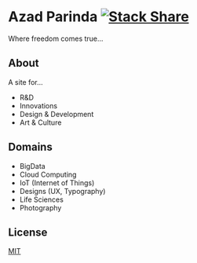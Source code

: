 # Azad Parinda  [![Stack Share](http://img.shields.io/badge/tech-stack-0690fa.svg?style=flat)](http://stackshare.io/sagarnikam123/azad-parinda)

Where freedom comes true...

## About

A site for...

* R&D
* Innovations
* Design & Development
* Art & Culture


## Domains
* BigData
* Cloud Computing
* IoT (Internet of Things)
* Designs (UX, Typography)
* Life Sciences
* Photography


## License

[MIT](http://opensource.org/licenses/MIT)
